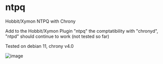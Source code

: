 # ntpq
Hobbit/Xymon NTPQ with Chrony

Add to the Hobbit/Xymon Plugin "ntpq" the comptatibility with "chronyd", "ntpd" should continue to work (not tested so far)

Tested on debian 11, chrony v4.0 


![image](https://user-images.githubusercontent.com/8841264/174496845-0e96330f-13a1-4e00-aa81-d1544ceaa891.png)
